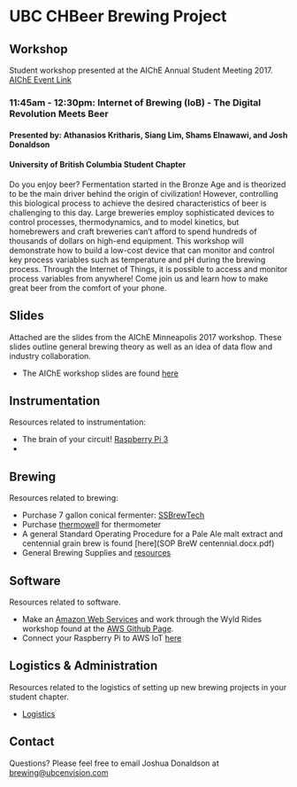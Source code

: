 # UBC CHBeer Brewing Project

## Workshop
Student workshop presented at the AIChE Annual Student Meeting 2017. [AIChE Event Link](https://www.aiche.org/conferences/annual-aiche-student-conference/2017/events/student-chapter-career-workshops)

### 11:45am - 12:30pm: Internet of Brewing (IoB) - The Digital Revolution Meets Beer
#### Presented by: Athanasios Kritharis, Siang Lim, Shams Elnawawi, and Josh Donaldson
#### University of British Columbia Student Chapter
Do you enjoy beer? Fermentation started in the Bronze Age and is theorized to be the main driver behind the origin of civilization! However, controlling this biological process to achieve the desired characteristics of beer is challenging to this day. Large breweries employ sophisticated devices to control processes, thermodynamics, and to model kinetics, but homebrewers and craft breweries can’t afford to spend hundreds of thousands of dollars on high-end equipment. This workshop will demonstrate how to build a low-cost device that can monitor and control key process variables such as temperature and pH during the brewing process. Through the Internet of Things, it is possible to access and monitor process variables from anywhere! Come join us and learn how to make great beer from the comfort of your phone. 


## Slides
Attached are the slides from the AIChE Minneapolis 2017 workshop. These slides outline general brewing theory as well as an idea of data flow and industry collaboration. 
- The AIChE workshop slides are found [here](aiche2017.pdf)

## Instrumentation
Resources related to instrumentation:
- The brain of your circuit! [Raspberry Pi 3](https://www.amazon.com/Raspberry-Model-1-2GHz-64-bit-quad-core/dp/B01CD5VC92)
- 

## Brewing
Resources related to brewing: 
- Purchase 7 gallon conical fermenter: [SSBrewTech](https://www.ssbrewtech.com/collections/chronicals/products/7-gallon-chronical)
- Purchase [thermowell](https://www.ssbrewtech.com/collections/accessories/products/weldless-thermowell-with-lcd-temp-display) for thermometer
- A general Standard Operating Procedure for a Pale Ale malt extract and centennial grain brew is found [here](SOP BreW centennial.docx.pdf)
- General Brewing Supplies and [resources](https://www.ontariobeerkegs.com/)


## Software
Resources related to software. 
- Make an [Amazon Web Services](https://aws.amazon.com/) and work through the Wyld Rides workshop found at the [AWS Github Page](https://github.com/awslabs/aws-serverless-workshops/tree/master/WebApplication/1_StaticWebHosting).
- Connect your Raspberry Pi to AWS IoT [here](http://docs.aws.amazon.com/iot/latest/developerguide/iot-sdk-setup.html)


## Logistics & Administration
Resources related to the logistics of setting up new brewing projects in your student chapter.

- [Logistics](logistics)

## Contact
Questions? Please feel free to email Joshua Donaldson at [brewing@ubcenvision.com](mailto:brewing@ubcenvision.com)
